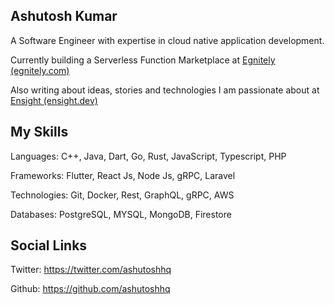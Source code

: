 ## Ashutosh Kumar
A Software Engineer with expertise in cloud native application development.

Currently building a Serverless Function Marketplace at [Egnitely (egnitely.com)](https://egnitely.com)

Also writing about ideas, stories and technologies I am  passionate about at [Ensight (ensight.dev)](https://ensight.dev)

## My Skills
Languages: C++, Java, Dart, Go, Rust, JavaScript, Typescript, PHP

Frameworks: Flutter, React Js, Node Js, gRPC, Laravel

Technologies: Git, Docker, Rest, GraphQL, gRPC, AWS

Databases: PostgreSQL, MYSQL, MongoDB, Firestore

## Social Links
Twitter: https://twitter.com/ashutoshhq

Github: https://github.com/ashutoshhq
